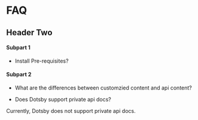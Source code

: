 # FAQ

## Header Two

#### Subpart 1
* Install Pre-requisites?

#### Subpart 2

* What are the differences between customzied content and api content?

* Does Dotsby support private api docs?

Currently, Dotsby does not support private api docs.
